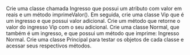 Crie uma classe chamada Ingresso que possui um atributo com valor em reais e um método
imprimeValor(). Em seguida, crie uma classe Vip que é um ingresso e que possui valor
adicional. Crie um método que retorne o valor do ingresso Vip com o seu adicional. Crie uma
classe Normal, que também é um ingresso, e que possui um método que imprime: Ingresso
Normal. Crie uma classe Principal para testar os objetos de cada classe e acessar seus
respectivos métodos.
